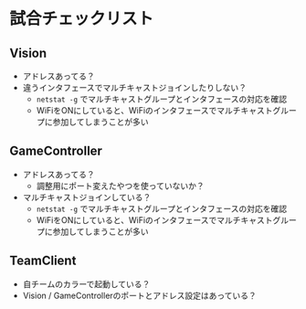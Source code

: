 # 試合チェックリスト

## Vision

- アドレスあってる？
- 違うインタフェースでマルチキャストジョインしたりしない？
  - `netstat -g` でマルチキャストグループとインタフェースの対応を確認
  - WiFiをONにしていると、WiFiのインタフェースでマルチキャストグループに参加してしまうことが多い

## GameController

- アドレスあってる？
  - 調整用にポート変えたやつを使っていないか？
- マルチキャストジョインしている？
  - `netstat -g` でマルチキャストグループとインタフェースの対応を確認
  - WiFiをONにしていると、WiFiのインタフェースでマルチキャストグループに参加してしまうことが多い

## TeamClient

- 自チームのカラーで起動している？
- Vision / GameControllerのポートとアドレス設定はあっている？
